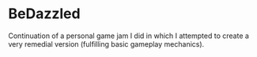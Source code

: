 BeDazzled
=========

Continuation of a personal game jam I did in which I attempted to create a very remedial version (fulfilling basic gameplay mechanics).